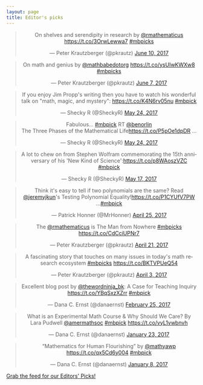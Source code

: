 ```yaml
---
layout: page
title: Editor's picks
---
```


<blockquote class="twitter-tweet" align="center" data-width="500"><p lang="en" dir="ltr">On shelves and serendipity in research by <a href="https://twitter.com/rmathematicus">@rmathematicus</a>  <a href="https://t.co/3OrwLewwa7">https://t.co/3OrwLewwa7</a> <a href="https://twitter.com/hashtag/mbpicks?src=hash">#mbpicks</a></p>&mdash; Peter Krautzberger (@pkrautz) <a href="https://twitter.com/pkrautz/status/873500795949518848">June 10, 2017</a></blockquote>
<script async src="//platform.twitter.com/widgets.js" charset="utf-8"></script>
<blockquote class="twitter-tweet" align="center" data-width="500"><p lang="en" dir="ltr">On math and genius by <a href="https://twitter.com/mathbabedotorg">@mathbabedotorg</a> <a href="https://t.co/ysUIwKWXw8">https://t.co/ysUIwKWXw8</a> <a href="https://twitter.com/hashtag/mbpicks?src=hash">#mbpicks</a></p>&mdash; Peter Krautzberger (@pkrautz) <a href="https://twitter.com/pkrautz/status/872434078724886528">June 7, 2017</a></blockquote>
<script async src="//platform.twitter.com/widgets.js" charset="utf-8"></script>
<blockquote class="twitter-tweet" align="center" data-width="500"><p lang="en" dir="ltr">If you enjoy Jim Propp&#39;s writing then you have to watch his wonderful talk on &quot;math, magic, and mystery&quot;: <a href="https://t.co/K4N6rv05nu">https://t.co/K4N6rv05nu</a> <a href="https://twitter.com/hashtag/mbpick?src=hash">#mbpick</a></p>&mdash; Shecky R (@SheckyR) <a href="https://twitter.com/SheckyR/status/867418209560997891">May 24, 2017</a></blockquote>
<script async src="//platform.twitter.com/widgets.js" charset="utf-8"></script>
<blockquote class="twitter-tweet" align="center" data-width="500"><p lang="en" dir="ltr">Fabulous... <a href="https://twitter.com/hashtag/mbpick?src=hash">#mbpick</a> RT <a href="https://twitter.com/benorlin">@benorlin</a> <br>The Three Phases of the Mathematical Life<a href="https://t.co/P5pOe1dpDR">https://t.co/P5pOe1dpDR</a> …</p>&mdash; Shecky R (@SheckyR) <a href="https://twitter.com/SheckyR/status/867409921486323712">May 24, 2017</a></blockquote>
<script async src="//platform.twitter.com/widgets.js" charset="utf-8"></script>
<blockquote class="twitter-tweet" align="center" data-width="500"><p lang="en" dir="ltr">A lot to chew on from Stephen Wolfram commemorating the 15th anniversary of his &#39;New Kind of Science&#39;:<a href="https://t.co/p8WAoszVZC">https://t.co/p8WAoszVZC</a> <a href="https://twitter.com/hashtag/mbpick?src=hash">#mbpick</a></p>&mdash; Shecky R (@SheckyR) <a href="https://twitter.com/SheckyR/status/864870208367939584">May 17, 2017</a></blockquote>
<script async src="//platform.twitter.com/widgets.js" charset="utf-8"></script>
<blockquote class="twitter-tweet" align="center" data-width="500"><p lang="en" dir="ltr">Think it&#39;s easy to tell if two polynomials are the same? Read <a href="https://twitter.com/jeremyjkun">@jeremyjkun</a>&#39;s Testing Polynomial Equality!<a href="https://t.co/P1CYUfV7PW">https://t.co/P1CYUfV7PW</a> …<a href="https://twitter.com/hashtag/mbpick?src=hash">#mbpick</a></p>&mdash; Patrick Honner (@MrHonner) <a href="https://twitter.com/MrHonner/status/856677868826439680">April 25, 2017</a></blockquote>
<script async src="//platform.twitter.com/widgets.js" charset="utf-8"></script>
<blockquote class="twitter-tweet" align="center" data-width="500"><p lang="en" dir="ltr">The <a href="https://twitter.com/rmathematicus">@rmathematicus</a> is The Man from Nowhere <a href="https://twitter.com/hashtag/mbpicks?src=hash">#mbpicks</a> <a href="https://t.co/CdCciUPNr7">https://t.co/CdCciUPNr7</a></p>&mdash; Peter Krautzberger (@pkrautz) <a href="https://twitter.com/pkrautz/status/855405431912615936">April 21, 2017</a></blockquote>
<script async src="//platform.twitter.com/widgets.js" charset="utf-8"></script>
<blockquote class="twitter-tweet" align="center" data-width="500"><p lang="en" dir="ltr">A fascinating story that touches on many issues in today&#39;s math research ecosystem <a href="https://twitter.com/hashtag/mbpicks?src=hash">#mbpicks</a> <a href="https://t.co/BKTVPUeQ54">https://t.co/BKTVPUeQ54</a></p>&mdash; Peter Krautzberger (@pkrautz) <a href="https://twitter.com/pkrautz/status/848839614135775232">April 3, 2017</a></blockquote>
<script async src="//platform.twitter.com/widgets.js" charset="utf-8"></script>
<blockquote class="twitter-tweet" align="center" data-width="500"><p lang="en" dir="ltr">Excellent blog post by <a href="https://twitter.com/thewordninja_bk">@thewordninja_bk</a>:  A Case for Teaching Inquiry <a href="https://t.co/YBqSxzXZrr">https://t.co/YBqSxzXZrr</a> <a href="https://twitter.com/hashtag/mbpick?src=hash">#mbpick</a></p>&mdash; Dana C. Ernst (@danaernst) <a href="https://twitter.com/danaernst/status/835286115217096705">February 25, 2017</a></blockquote>
<script async src="//platform.twitter.com/widgets.js" charset="utf-8"></script>
<blockquote class="twitter-tweet" align="center" data-width="500"><p lang="en" dir="ltr">What is an Experimental Math Course &amp; Why Should We Care? By Lara Pudwell <a href="https://twitter.com/amermathsoc">@amermathsoc</a> <a href="https://twitter.com/hashtag/mbpick?src=hash">#mbpick</a> <a href="https://t.co/vyL1vwbnvh">https://t.co/vyL1vwbnvh</a></p>&mdash; Dana C. Ernst (@danaernst) <a href="https://twitter.com/danaernst/status/823669011028197377">January 23, 2017</a></blockquote>
<script async src="//platform.twitter.com/widgets.js" charset="utf-8"></script>
<blockquote class="twitter-tweet" align="center" data-width="500"><p lang="en" dir="ltr">“Mathematics for Human Flourishing” by <a href="https://twitter.com/mathyawp">@mathyawp</a> <a href="https://t.co/qx5Cd6y004">https://t.co/qx5Cd6y004</a> <a href="https://twitter.com/hashtag/mbpick?src=hash">#mbpick</a></p>&mdash; Dana C. Ernst (@danaernst) <a href="https://twitter.com/danaernst/status/818162164934422531">January 8, 2017</a></blockquote>
<script async src="//platform.twitter.com/widgets.js" charset="utf-8"></script>
<p> <a href="editors-picks.xml">Grab the feed for our Editors' Picks!</a></p>
